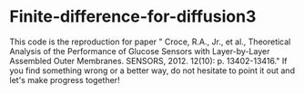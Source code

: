 # Finite-difference-for-diffusion3
This code is the reproduction for paper " Croce, R.A., Jr., et al., Theoretical Analysis of the Performance of Glucose Sensors with Layer-by-Layer Assembled Outer Membranes. SENSORS, 2012. 12(10): p. 13402-13416." If you find something wrong or a better way, do not hesitate to point it out and let's make progress together!
